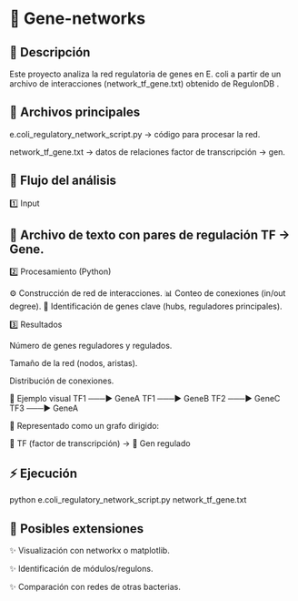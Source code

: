 # 🧬 Gene-networks
## 📌 Descripción

Este proyecto analiza la red regulatoria de genes en E. coli a partir de un archivo de interacciones (network_tf_gene.txt) obtenido de RegulonDB
.

## 📂 Archivos principales

e.coli_regulatory_network_script.py → código para procesar la red.

network_tf_gene.txt → datos de relaciones factor de transcripción → gen.

## 🔹 Flujo del análisis
1️⃣ Input

## 📄 Archivo de texto con pares de regulación TF → Gene.

2️⃣ Procesamiento (Python)

⚙️ Construcción de red de interacciones.
📊 Conteo de conexiones (in/out degree).
🔎 Identificación de genes clave (hubs, reguladores principales).

3️⃣ Resultados

Número de genes reguladores y regulados.

Tamaño de la red (nodos, aristas).

Distribución de conexiones.

🔹 Ejemplo visual
TF1 ───▶ GeneA
TF1 ───▶ GeneB
TF2 ───▶ GeneC
TF3 ───▶ GeneA


🔗 Representado como un grafo dirigido:

👤 TF (factor de transcripción) → 🧬 Gen regulado

## ⚡ Ejecución
python e.coli_regulatory_network_script.py network_tf_gene.txt

## 🚀 Posibles extensiones

✨ Visualización con networkx o matplotlib.

✨ Identificación de módulos/regulons.

✨ Comparación con redes de otras bacterias.
